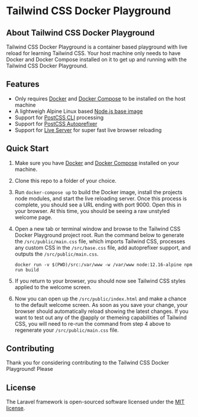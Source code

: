 # Tailwind CSS Docker Playground

## About Tailwind CSS Docker Playground

Tailwind CSS Docker Playground is a container based playground with live reload for learning Tailwind CSS. Your host machine only needs to have Docker and Docker Compose installed on it to get up and running with the Tailwind CSS Docker Playground.

## Features

- Only requires [Docker](https://www.docker.com/) and [Docker Compose](https://docs.docker.com/compose/) to be installed on the host machine
- A lightweigh Alpine Linux based [Node.js base image](https://hub.docker.com/_/node/)
- Support for [PostCSS CLI](https://www.npmjs.com/package/postcss-cli) processing
- Support for [PostCSS Autoprefixer](https://www.npmjs.com/package/autoprefixer)
- Support for [Live Server](https://www.npmjs.com/package/live-server) for super fast live browser reloading

## Quick Start

1) Make sure you have [Docker](https://www.docker.com/) and [Docker Compose](https://docs.docker.com/compose/) installed on your machine.

2) Clone this repo to a folder of your choice.

3) Run `docker-compose up` to build the Docker image, install the projects node modules, and start the live reloading server. Once this process is complete, you should see a URL ending with port 9000. Open this in your browser. At this time, you should be seeing a raw unstyled welcome page.

4) Open a new tab or terminal window and browse to the Tailwind CSS Docker Playground project root. Run the command below to generate the `/src/public/main.css` file, which imports Tailwind CSS, processes any custom CSS in the `/src/base.css` file, add autoprefixer support, and outputs the `/src/public/main.css`.
	```
	docker run -v $(PWD)/src:/var/www -w /var/www node:12.16-alpine npm run build
	```

5) If you return to your browser, you should now see Tailwind CSS styles applied to the welcome screen.

6) Now you can open up the `/src/public/index.html` and make a chance to the default welcome screen. As soon as you save your change, your browser should automatically reload showing the latest changes. If you want to test out any of the @apply or themeing capabilities of Tailwind CSS, you will need to re-run the command from step 4 above to regenerate your `/src/public/main.css` file.

## Contributing
Thank you for considering contributing to the Tailwind CSS Docker Playground! Please

## License
The Laravel framework is open-sourced software licensed under the [MIT license](https://opensource.org/licenses/MIT).
